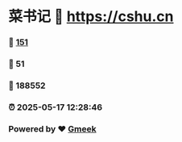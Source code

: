 # 菜书记 :link: https://cshu.cn 
### :page_facing_up: [151](https://cshu.cn/tag.html) 
### :speech_balloon: 51 
### :hibiscus: 188552 
### :alarm_clock: 2025-05-17 12:28:46 
### Powered by :heart: [Gmeek](https://github.com/Meekdai/Gmeek)
